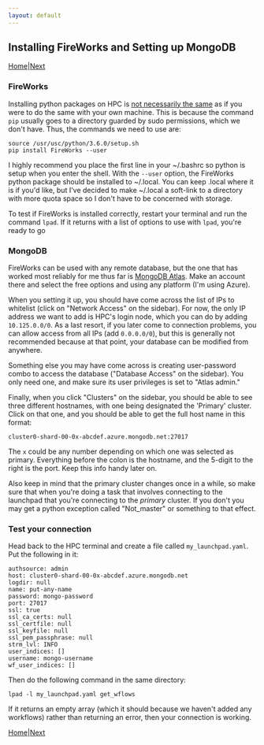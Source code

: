```yaml
---
layout: default
---
```


## Installing FireWorks and Setting up MongoDB

[Home](../)|[Next](./FW3-Running-Workflow.html)

### FireWorks

Installing python packages on HPC is [not necessarily the same](https://hpcc.usc.edu/support/documentation/python/) as if you were to do the same with your own machine. This is because the command `pip` usually goes to a directory guarded by sudo permissions, which we don't have. Thus, the commands we need to use are: 

```
source /usr/usc/python/3.6.0/setup.sh
pip install FireWorks --user
```

I highly recommend you place the first line in your ~/.bashrc so python is setup when you enter the shell. With the `--user` option, the FireWorks python package should be installed to ~/.local. You can keep .local where it is if you'd like, but I've decided to make ~/.local a soft-link to a directory with more quota space so I don't have to be concerned with storage.

To test if FireWorks is installed correctly, restart your terminal and run the command `lpad`. If it returns with a list of options to use with `lpad`, you're ready to go

### MongoDB

FireWorks can be used with any remote database, but the one that has worked most reliably for me thus far is [MongoDB Atlas](https://www.mongodb.com/cloud/atlas). Make an account there and select the free options and using any platform (I'm using Azure). 

When you setting it up, you should have come across the list of IPs to whitelist (click on "Network Access" on the sidebar). For now, the only IP address we want to add is HPC's login node, which you can do by adding `10.125.0.0/0`. As a last resort, if you later come to connection problems, you can allow access from all IPs (add `0.0.0.0/0`), but this is generally not recommended because at that point, your database can be modified from anywhere. 

Something else you may have come across is creating user-password combo to access the database ("Database Access" on the sidebar). You only need one, and make sure its user privileges is set to "Atlas admin." 

Finally, when you click "Clusters" on the sidebar, you should be able to see three different hostnames, with one being designated the 'Primary' cluster. Click on that one, and you should be able to get the full host name in this format:

```
cluster0-shard-00-0x-abcdef.azure.mongodb.net:27017
```

The `x` could be any number depending on which one was selected as primary. Everything before the colon is the hostname, and the 5-digit to the right is the port. Keep this info handy later on. 

Also keep in mind that the primary cluster changes once in a while, so make sure that when you're doing a task that involves connecting to the launchpad that you're connecting to the _primary_ cluster. If you don't you may get a python exception called "Not_master" or something to that effect.


### Test your connection
Head back to the HPC terminal and create a file called `my_launchpad.yaml`. Put the following in it:

```
authsource: admin
host: cluster0-shard-00-0x-abcdef.azure.mongodb.net
logdir: null
name: put-any-name
password: mongo-password
port: 27017
ssl: true
ssl_ca_certs: null
ssl_certfile: null
ssl_keyfile: null
ssl_pem_passphrase: null
strm_lvl: INFO
user_indices: []
username: mongo-username
wf_user_indices: []
```

Then do the following command in the same directory:

```
lpad -l my_launchpad.yaml get_wflows
```
If it returns an empty array (which it should because we haven't added any workflows) rather than returning an error, then your connection is working.


[Home](../)|[Next](./FW3-Running-Workflow.html)